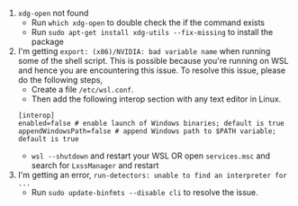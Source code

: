 1. `xdg-open` not found
    - Run `which xdg-open` to double check the if the command exists
    - Run `sudo apt-get install xdg-utils --fix-missing` to install the package
1. I'm getting `export: (x86)/NVIDIA: bad variable name` when running some of the shell script.
This is possible because you're running on WSL and hence you are encountering this issue.
To resolve this issue, please do the following steps,
    - Create a file `/etc/wsl.conf`. 
    - Then add the following interop section with any text editor in Linux.
    ```
    [interop]
    enabled=false # enable launch of Windows binaries; default is true
    appendWindowsPath=false # append Windows path to $PATH variable; default is true
    ```
    - `wsl --shutdown` and restart your WSL OR open `services.msc` and search for `LxssManager` and restart
1. I'm getting an error, `run-detectors: unable to find an interpreter for ...`
    - Run `sudo update-binfmts --disable cli` to resolve the issue.
